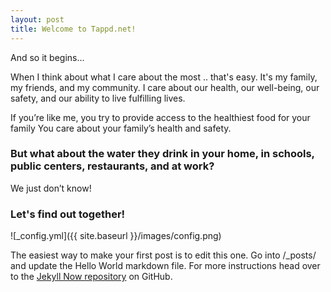 ```yaml
---
layout: post
title: Welcome to Tappd.net!
---
```


And so it begins...

When I think about what I care about the most .. that's easy. It's my family, my friends, and my community. 
I care about our health, our well-being, our safety, and our ability to live fulfilling lives. 

If you’re like me, you try to provide access to the healthiest food for your family
You care about your family’s health and safety.  

### But what about the water they drink in your home, in schools, public centers, restaurants, and at work? 

We just don’t know!

### Let's find out together! 

![_config.yml]({{ site.baseurl }}/images/config.png)

The easiest way to make your first post is to edit this one. Go into /_posts/ and update the Hello World markdown file. For more instructions head over to the [Jekyll Now repository](https://github.com/barryclark/jekyll-now) on GitHub.
